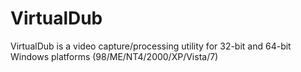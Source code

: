 # VirtualDub
VirtualDub is a video capture/processing utility for 32-bit and 64-bit Windows platforms (98/ME/NT4/2000/XP/Vista/7)
